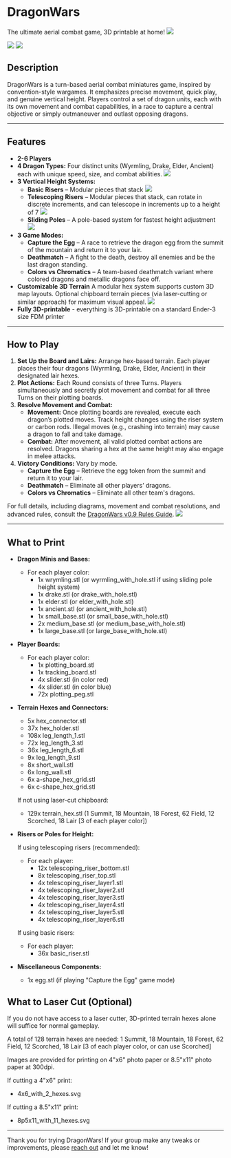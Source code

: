 # DragonWars
The ultimate aerial combat game, 3D printable at home!
![](/images/dragon-wars-title.jpg)

![](/images/dragon-wars-overview-1.jpg)
![](/images/dragon-wars-overview-2.jpg)

## Description
DragonWars is a turn-based aerial combat miniatures game, inspired by convention-style wargames. It emphasizes precise movement, quick play, and genuine vertical height. Players control a set of dragon units, each with its own movement and combat capabilities, in a race to capture a central objective or simply outmaneuver and outlast opposing dragons. 

---

## Features
- **2-6 Players**
- **4 Dragon Types:** Four distinct units (Wyrmling, Drake, Elder, Ancient) each with unique speed, size, and combat abilities.
    ![](/images/dragon-wars-units.jpg)
- **3 Vertical Height Systems:** 
  - **Basic Risers** – Modular pieces that stack
        ![](/images/dragon-wars-standard_risers.jpg)
  - **Telescoping Risers** – Modular pieces that stack, can rotate in discrete increments, and can telescope in increments up to a height of 7
        ![](/images/dragon-wars-telescoping_risers.jpg)
  - **Sliding Poles** – A pole-based system for fastest height adjustment
        ![](/images/dragon-wars-sliding_poles.jpg)
- **3 Game Modes:** 
  - **Capture the Egg** – A race to retrieve the dragon egg from the summit of the mountain and return it to your lair.
  - **Deathmatch** – A fight to the death, destroy all enemies and be the last dragon standing. 
  - **Colors vs Chromatics** – A team-based deathmatch variant where colored dragons and metallic dragons face off.
- **Customizable 3D Terrain** A modular hex system supports custom 3D map layouts. Optional chipboard terrain pieces (via laser-cutting or similar approach) for maximum visual appeal.
    ![](/images/dragon-wars-terrain.jpg)
- **Fully 3D-printable** - everything is 3D-printable on a standard Ender-3 size FDM printer

---

## How to Play
1. **Set Up the Board and Lairs:** Arrange hex-based terrain. Each player places their four dragons (Wyrmling, Drake, Elder, Ancient) in their designated lair hexes.  
2. **Plot Actions:** Each Round consists of three Turns. Players simultaneously and secretly plot movement and combat for all three Turns on their plotting boards.  
3. **Resolve Movement and Combat:**
   - **Movement:** Once plotting boards are revealed, execute each dragon’s plotted moves. Track height changes using the riser system or carbon rods. Illegal moves (e.g., crashing into terrain) may cause a dragon to fall and take damage.  
   - **Combat:** After movement, all valid plotted combat actions are resolved. Dragons sharing a hex at the same height may also engage in melee attacks.  
4. **Victory Conditions:** Vary by mode.
   - **Capture the Egg** – Retrieve the egg token from the summit and return it to your lair.  
   - **Deathmatch** – Eliminate all other players’ dragons.  
   - **Colors vs Chromatics** –  Eliminate all other team's dragons.  

For full details, including diagrams, movement and combat resolutions, and advanced rules, consult the [DragonWars v0.9 Rules Guide]((./DragonWars_v0.9_Rules_Guide.pdf)).
![](/images/dragon-wars-manual.jpg)

---

## What to Print
- **Dragon Minis and Bases:**  
  - For each player color:
    - 1x wrymling.stl (or wyrmling_with_hole.stl if using sliding pole height system)
    - 1x drake.stl (or drake_with_hole.stl)
    - 1x elder.stl (or elder_with_hole.stl)
    - 1x ancient.stl (or ancient_with_hole.stl) 
    - 1x small_base.stl (or small_base_with_hole.stl)
    - 2x medium_base.stl (or medium_base_with_hole.stl)
    - 1x large_base.stl (or large_base_with_hole.stl)

- **Player Boards:**
  - For each player color:
    - 1x plotting_board.stl
    - 1x tracking_board.stl
    - 4x slider.stl (in color red)
    - 4x slider.stl (in color blue)
    - 72x plotting_peg.stl

- **Terrain Hexes and Connectors:**  
  - 5x hex_connector.stl
  - 37x hex_holder.stl
  - 108x leg_length_1.stl
  - 72x leg_length_3.stl
  - 36x leg_length_6.stl
  - 9x leg_length_9.stl
  - 8x short_wall.stl
  - 6x long_wall.stl
  - 6x a-shape_hex_grid.stl
  - 6x c-shape_hex_grid.stl

  If not using laser-cut chipboard:
  - 129x terrain_hex.stl (1 Summit, 18 Mountain, 18 Forest, 62 Field, 12 Scorched, 18 Lair [3 of each player color])

- **Risers or Poles for Height:**  

  If using telescoping risers (recommended):
  - For each player:
    - 12x telescoping_riser_bottom.stl
    - 8x telescoping_riser_top.stl
    - 4x telescoping_riser_layer1.stl
    - 4x telescoping_riser_layer2.stl
    - 4x telescoping_riser_layer3.stl
    - 4x telescoping_riser_layer4.stl
    - 4x telescoping_riser_layer5.stl
    - 4x telescoping_riser_layer6.stl

  If using basic risers:
  - For each player:
    - 36x basic_riser.stl

- **Miscellaneous Components:**  
    - 1x egg.stl (if playing "Capture the Egg" game mode)

## What to Laser Cut (Optional)
If you do not have access to a laser cutter, 3D-printed terrain hexes alone will suffice for normal gameplay.

A total of 128 terrain hexes are needed: 1 Summit, 18 Mountain, 18 Forest, 62 Field, 12 Scorched, 18 Lair [3 of each player color, or can use Scorched]

Images are provided for printing on 4"x6" photo paper or 8.5"x11" photo paper at 300dpi. 

If cutting a 4"x6" print:
- 4x6_with_2_hexes.svg

If cutting a 8.5"x11" print:
- 8p5x11_with_11_hexes.svg

---

Thank you for trying DragonWars! If your group make any tweaks or improvements, please [reach out](mailto:contact@williamivy.com) and let me know!